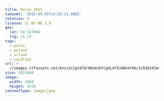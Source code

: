 ```yaml
---
title: Polen 2015
takenAt: '2015-09-05T14:55:21.000Z'
rotation: 0
license: CC BY-ND 3.0
geo:
  lat: 54.147666
  lng: 21.74
tags:
  - polen
  - poland
  - urlaub
  - vacation
url: >-
  //images.ctfassets.net/bncv3c2gt878/6KaHJHfCgOLXF9J4WxkYXm/1c928193e06af50f07a9ac1885ec1308/polen-2015_25957504105_o
size: 3931648
image:
  width: 2868
  height: 4310
contentType: image/jpeg
---
```


